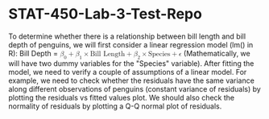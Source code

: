 # STAT-450-Lab-3-Test-Repo

To determine whether there is a relationship between bill length and bill depth of penguins, we will first consider a linear regression model (lm() in R):  Bill Depth = <math xmlns="http://www.w3.org/1998/Math/MathML">
  <msub>
    <mi>&#x03B2;<!-- β --></mi>
    <mn>0</mn>
  </msub>
  <mo>+</mo>
  <msub>
    <mi>&#x03B2;<!-- β --></mi>
    <mn>1</mn>
  </msub>
  <mo>&#x00D7;<!-- × --></mo>
  <mtext>Bill Length</mtext>
  <mo>+</mo>
  <msub>
    <mi>&#x03B2;<!-- β --></mi>
    <mn>2</mn>
  </msub>
  <mo>&#x00D7;<!-- × --></mo>
  <mtext>Species</mtext>
  <mo>+</mo>
  <mi>&#x03F5;<!-- ϵ --></mi>
</math>
(Mathematically, we will have two dummy variables for the "Species" variable). After fitting the model, we need to verify a couple of assumptions of a linear model. For example, we need to check whether the residuals have the same variance along different observations of penguins (constant variance of residuals) by plotting the residuals vs fitted values plot. We should also check the normality of residuals by plotting a Q-Q normal plot of residuals. 
